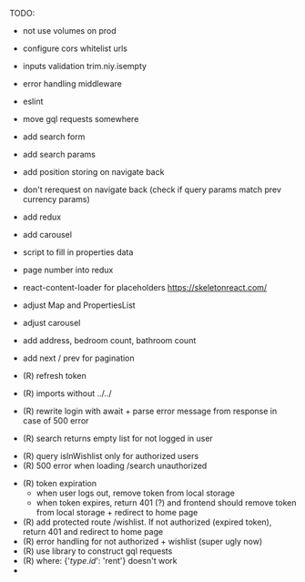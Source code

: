 TODO:

- not use volumes on prod
- configure cors whitelist urls
- inputs validation trim.niy.isempty
- error handling middleware
- eslint
- move gql requests somewhere
- add search form
- add search params
- add position storing on navigate back
- don't rerequest on navigate back (check if query params match prev currency params)
- add redux
- add carousel
- script to fill in properties data
- page number into redux
- react-content-loader for placeholders https://skeletonreact.com/
- adjust Map and PropertiesList
- adjust carousel
- add address, bedroom count, bathroom count
- add next / prev for pagination

- (R) refresh token
- (R) imports without ../../
- (R) rewrite login with await + parse error message from response in case of 500 error
- (R) search returns empty list for not logged in user
+ (R) query isInWishlist only for authorized users
+ (R) 500 error when loading /search unauthorized
- (R) token expiration
  - when user logs out, remove token from local storage
  - when token expires, return 401 (?) and frontend should remove token from local storage + redirect to home page
- (R) add protected route /wishlist. If not authorized (expired token), return 401 and redirect to home page
- (R) error handling for not authorized + wishlist (super ugly now)
- (R) use library to construct gql requests
- (R) where: {'$type.id$': 'rent'} doesn't work
- 